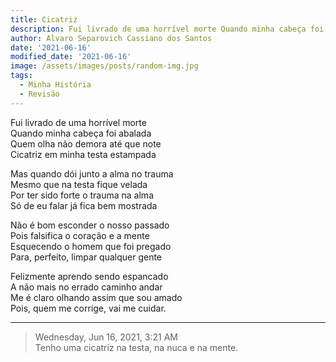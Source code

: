 ```yaml
---
title: Cicatriz
description: Fui livrado de uma horrível morte Quando minha cabeça foi abalada
author: Alvaro Separovich Cassiano dos Santos
date: '2021-06-16'
modified_date: '2021-06-16'
image: /assets/images/posts/random-img.jpg
tags:
  - Minha História
  - Revisão
---    
```

Fui livrado de uma horrível morte   
Quando minha cabeça foi abalada   
Quem olha não demora até que note   
Cicatriz em minha testa estampada    
   
Mas quando dói junto a alma no trauma   
Mesmo que na testa fique velada   
Por ter sido forte o trauma na alma   
Só de eu falar já fica bem mostrada   
   
Não é bom esconder o nosso passado   
Pois falsifica o coração e a mente   
Esquecendo o homem que foi pregado   
Para, perfeito, limpar qualquer gente   
   
Felizmente aprendo sendo espancado   
A não mais no errado caminho andar   
Me é claro olhando assim que sou amado   
Pois, quem me corrige, vai me cuidar.    

______

> Wednesday, Jun 16, 2021, 3:21 AM     
> Tenho uma cicatriz na testa, na nuca e na mente.